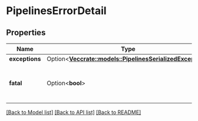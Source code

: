 # PipelinesErrorDetail

## Properties

Name | Type | Description | Notes
------------ | ------------- | ------------- | -------------
**exceptions** | Option<[**Vec<crate::models::PipelinesSerializedException>**](PipelinesSerializedException.md)> |  | [optional]
**fatal** | Option<**bool**> | Whether this error is considered fatal, that is, unrecoverable. | [optional]

[[Back to Model list]](../README.md#documentation-for-models) [[Back to API list]](../README.md#documentation-for-api-endpoints) [[Back to README]](../README.md)


